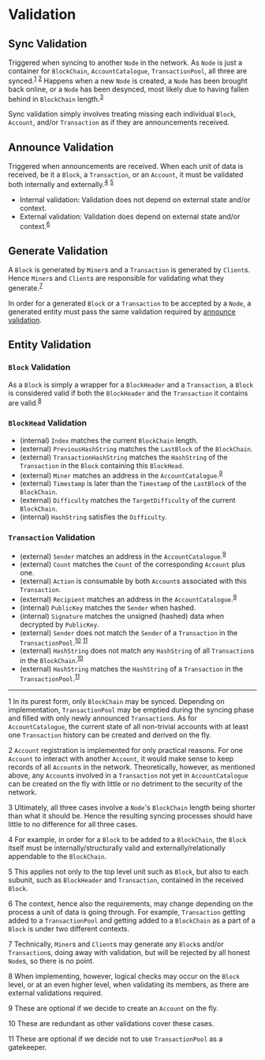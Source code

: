 # Validation

## Sync Validation

Triggered when syncing to another `Node` in the network. As `Node` is just a
container for `BlockChain`, `AccountCatalogue`, `TransactionPool`,
all three are synced.<sup>[1](#footnote_01)</sup> <sup>[2](#footnote_02)</sup>
Happens when a new `Node` is created, a `Node` has been brought back online,
or a `Node` has been desynced, most likely due to having fallen behind in
`BlockChain` length.<sup>[3](#footnote_03)</sup>

Sync validation simply involves treating missing each individual `Block`,
`Account`, and/or `Transaction` as if they are announcements received.

## Announce Validation

Triggered when announcements are received. When each unit of data
is received, be it a `Block`, a `Transaction`, or an `Account`,
it must be validated both internally and
externally.<sup>[4](#footnote_04)</sup> <sup>[5](#footnote_05)</sup>

* Internal validation: Validation does not depend on external state
  and/or context.
* External validation: Validation does depend on external state
  and/or context.<sup>[6](#footnote_06)</sup>

## Generate Validation

A `Block` is generated by `Miner`s and a `Transaction` is generated
by `Client`s. Hence `Miner`s and `Client`s are responsible for
validating what they generate.<sup>[7](#footnote_07)</sup>

In order for a generated `Block` or a `Transaction` to be
accepted by a `Node`, a generated entity must pass the same validation
required by [announce validation](#announce-validation).

## Entity Validation

### `Block` Validation

As a `Block` is simply a wrapper for a `BlockHeader` and a `Transaction`,
a `Block` is considered valid if both the `BlockHeader` and the `Transaction`
it contains are valid.<sup>[8](#footnote_08)</sup>

### `BlockHead` Validation

* (internal) `Index` matches the current `BlockChain` length.
* (external) `PreviousHashString` matches the `LastBlock` of the `BlockChain`.
* (external) `TransactionHashString` matches the `HashString` of
  the `Transaction` in the `Block` containing this `BlockHead`.
* (external) `Miner` matches an address
  in the `AccountCatalogue`.<sup>[9](#footnote_09)</sup>
* (external) `Timestamp` is later than the `Timestamp` of the `LastBlock`
  of the `BlockChain`.
* (external) `Difficulty` matches the `TargetDifficulty` of the current
  `BlockChain`.
* (internal) `HashString` satisfies the `Difficulty`.

### `Transaction` Validation

* (external) `Sender` matches an address
  in the `AccountCatalogue`.<sup>[9](#footnote_09)</sup>
* (external) `Count` matches the `Count` of the corresponding `Account`
  plus one.
* (external) `Action` is consumable by both `Account`s associated with this
  `Transaction`.
* (external) `Recipient` matches an address
  in the `AccountCatalogue`.<sup>[9](#footnote_09)</sup>
* (internal) `PublicKey` matches the `Sender` when hashed.
* (internal) `Signature` matches the unsigned (hashed) data when decrypted
  by `PublicKey`.
* (external) `Sender` does not match the `Sender` of a `Transaction`
  in the `TransactionPool`.<sup>[10](#footnote_10)</sup>
  <sup>[11](#footnote_11)</sup>
* (external) `HashString` does not match any `HashString` of all `Transaction`s
  in the `BlockChain`.<sup>[10](#footnote_10)</sup>
* (external) `HashString` matches the `HashString` of a `Transaction` in the
  `TransactionPool`.<sup>[11](#footnote_11)</sup>

----

<a name="footnote_01">1</a>
In its purest form, only `BlockChain` may be synced. Depending on
implementation, `TransactionPool` may be emptied during the syncing phase
and filled with only newly announced `Transaction`s. As for `AccountCatalogue`,
the current state of all non-trivial accounts with at least
one `Transaction` history can be created and derived on the fly.

<a name="footnote_02">2</a>
`Account` registration is implemented for only practical reasons.
For one `Account` to interact with another `Account`, it would make sense
to keep records of all `Account`s in the network. Theoretically, however,
as mentioned above, any `Account`s involved in a `Transaction` not yet
in `AccountCatalogue` can be created on the fly with little or
no detriment to the security of the network.

<a name="footnote_03">3</a>
Ultimately, all three cases involve a `Node`'s `BlockChain` length being
shorter than what it should be. Hence the resulting syncing processes
should have little to no difference for all three cases.

<a name="footnote_04">4</a>
For example, in order for a `Block` to be added to a `BlockChain`,
the `Block` itself must be internally/structurally valid and
externally/relationally appendable to the `BlockChain`.

<a name="footnote_05">5</a>
This applies not only to the top level unit such as `Block`, but also
to each subunit, such as `BlockHeader` and `Transaction`, contained
in the received `Block`.

<a name="footnote_06">6</a>
The context, hence also the requirements, may change depending on
the process a unit of data is going through. For example, `Transaction`
getting added to a `TransactionPool` and getting added to a `BlockChain`
as a part of a `Block` is under two different contexts.

<a name="footnote_07">7</a>
Technically, `Miner`s and `Client`s may generate any `Block`s and/or
`Transaction`s, doing away with validation, but will be rejected
by all honest `Node`s, so there is no point.

<a name="footnote_08">8</a>
When implementing, however, logical checks may occur on the `Block` level,
or at an even higher level, when validating its members, as there are
external validations required.

<a name="footnote_09">9</a>
These are optional if we decide to create an `Account` on the fly.

<a name="footnote_10">10</a>
These are redundant as other validations cover these cases.

<a name="footnote_11">11</a>
These are optional if we decide not to use `TransactionPool` as a gatekeeper.
